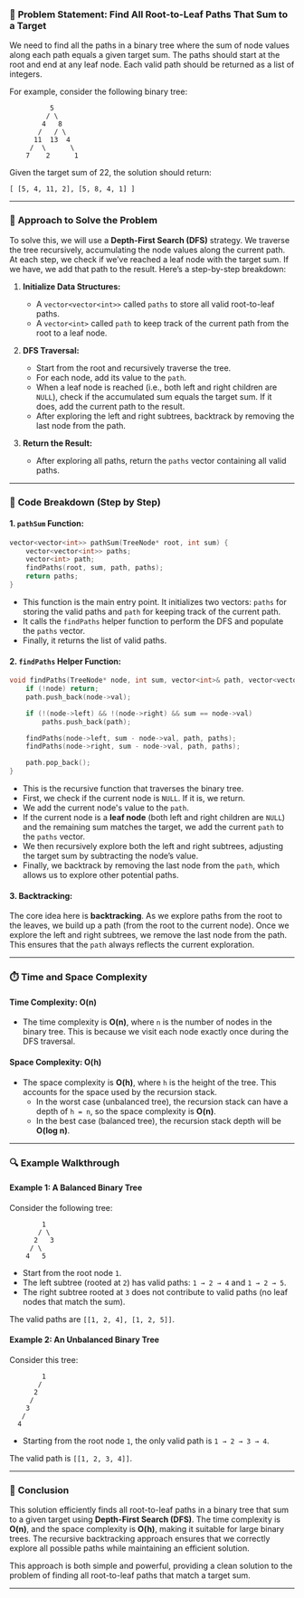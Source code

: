 ### 🌲 **Problem Statement: Find All Root-to-Leaf Paths That Sum to a Target**

We need to find all the paths in a binary tree where the sum of node values along each path equals a given target sum. The paths should start at the root and end at any leaf node. Each valid path should be returned as a list of integers.

For example, consider the following binary tree:

```
          5
         / \
        4   8
       /   / \
      11  13  4
     /  \      \
    7    2      1
```

Given the target sum of 22, the solution should return:

```
[ [5, 4, 11, 2], [5, 8, 4, 1] ]
```

---

### 🧠 **Approach to Solve the Problem**

To solve this, we will use a **Depth-First Search (DFS)** strategy. We traverse the tree recursively, accumulating the node values along the current path. At each step, we check if we’ve reached a leaf node with the target sum. If we have, we add that path to the result. Here’s a step-by-step breakdown:

1. **Initialize Data Structures:**
   - A `vector<vector<int>>` called `paths` to store all valid root-to-leaf paths.
   - A `vector<int>` called `path` to keep track of the current path from the root to a leaf node.

2. **DFS Traversal:**
   - Start from the root and recursively traverse the tree.
   - For each node, add its value to the `path`.
   - When a leaf node is reached (i.e., both left and right children are `NULL`), check if the accumulated sum equals the target sum. If it does, add the current path to the result.
   - After exploring the left and right subtrees, backtrack by removing the last node from the path.

3. **Return the Result:**
   - After exploring all paths, return the `paths` vector containing all valid paths.

---

### 🔧 **Code Breakdown (Step by Step)**

#### 1. `pathSum` Function:

```cpp
vector<vector<int>> pathSum(TreeNode* root, int sum) {
    vector<vector<int>> paths;
    vector<int> path;
    findPaths(root, sum, path, paths);
    return paths;
}
```

- This function is the main entry point. It initializes two vectors: `paths` for storing the valid paths and `path` for keeping track of the current path.
- It calls the `findPaths` helper function to perform the DFS and populate the `paths` vector.
- Finally, it returns the list of valid paths.

#### 2. `findPaths` Helper Function:

```cpp
void findPaths(TreeNode* node, int sum, vector<int>& path, vector<vector<int>>& paths) {
    if (!node) return;
    path.push_back(node->val);

    if (!(node->left) && !(node->right) && sum == node->val)
        paths.push_back(path);

    findPaths(node->left, sum - node->val, path, paths);
    findPaths(node->right, sum - node->val, path, paths);

    path.pop_back();
}
```

- This is the recursive function that traverses the binary tree.
- First, we check if the current node is `NULL`. If it is, we return.
- We add the current node's value to the `path`.
- If the current node is a **leaf node** (both left and right children are `NULL`) and the remaining sum matches the target, we add the current `path` to the `paths` vector.
- We then recursively explore both the left and right subtrees, adjusting the target sum by subtracting the node’s value.
- Finally, we backtrack by removing the last node from the `path`, which allows us to explore other potential paths.

#### 3. Backtracking:

The core idea here is **backtracking**. As we explore paths from the root to the leaves, we build up a path (from the root to the current node). Once we explore the left and right subtrees, we remove the last node from the path. This ensures that the `path` always reflects the current exploration.

---

### ⏱️ **Time and Space Complexity**

#### **Time Complexity: O(n)**

- The time complexity is **O(n)**, where `n` is the number of nodes in the binary tree. This is because we visit each node exactly once during the DFS traversal.

#### **Space Complexity: O(h)**

- The space complexity is **O(h)**, where `h` is the height of the tree. This accounts for the space used by the recursion stack.
  - In the worst case (unbalanced tree), the recursion stack can have a depth of `h = n`, so the space complexity is **O(n)**.
  - In the best case (balanced tree), the recursion stack depth will be **O(log n)**.

---

### 🔍 **Example Walkthrough**

#### Example 1: A Balanced Binary Tree

Consider the following tree:

```
        1
       / \
      2   3
     / \
    4   5
```

- Start from the root node `1`.
- The left subtree (rooted at `2`) has valid paths: `1 → 2 → 4` and `1 → 2 → 5`.
- The right subtree rooted at `3` does not contribute to valid paths (no leaf nodes that match the sum).

The valid paths are `[[1, 2, 4], [1, 2, 5]]`.

#### Example 2: An Unbalanced Binary Tree

Consider this tree:

```
        1
       /
      2
     /
    3
   /
  4
```

- Starting from the root node `1`, the only valid path is `1 → 2 → 3 → 4`.

The valid path is `[[1, 2, 3, 4]]`.

---

### 🚀 **Conclusion**

This solution efficiently finds all root-to-leaf paths in a binary tree that sum to a given target using **Depth-First Search (DFS)**. The time complexity is **O(n)**, and the space complexity is **O(h)**, making it suitable for large binary trees. The recursive backtracking approach ensures that we correctly explore all possible paths while maintaining an efficient solution.

This approach is both simple and powerful, providing a clean solution to the problem of finding all root-to-leaf paths that match a target sum.

---
